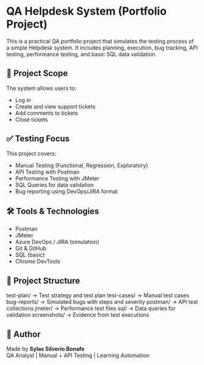 # QA Helpdesk System (Portfolio Project)

This is a practical QA portfolio project that simulates the testing process of a simple Helpdesk system. It includes planning, execution, bug tracking, API testing, performance testing, and basic SQL data validation.

## 🧭 Project Scope

The system allows users to:

- Log in  
- Create and view support tickets  
- Add comments to tickets  
- Close tickets  

## ✅ Testing Focus

This project covers:

- Manual Testing (Functional, Regression, Exploratory)  
- API Testing with Postman  
- Performance Testing with JMeter  
- SQL Queries for data validation  
- Bug reporting using DevOps/JIRA format  

## 🛠️ Tools & Technologies

- Postman  
- JMeter  
- Azure DevOps / JIRA (simulation)  
- Git & GitHub  
- SQL (basic)  
- Chrome DevTools  

## 📁 Project Structure

test-plan/ → Test strategy and test plan
test-cases/ → Manual test cases
bug-reports/ → Simulated bugs with steps and severity
postman/ → API test collections
jmeter/ → Performance test files
sql/ → Data queries for validation
screenshots/ → Evidence from test executions


## 👤 Author

Made by **Sylas Silverio Bonafe**  
QA Analyst | Manual + API Testing | Learning Automation


